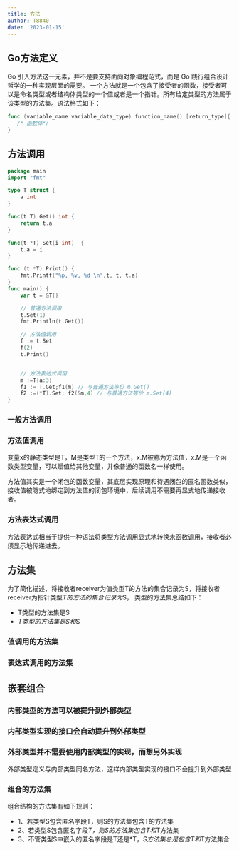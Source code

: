 ```yaml
---
title: 方法
author: T8840
date: '2023-01-15'
---
```


## Go方法定义
Go 引入方法这一元素，并不是要支持面向对象编程范式，而是 Go 践行组合设计哲学的一种实现层面的需要。 
一个方法就是一个包含了接受者的函数，接受者可以是命名类型或者结构体类型的一个值或者是一个指针。所有给定类型的方法属于该类型的方法集。语法格式如下：
```go
func (variable_name variable_data_type) function_name() [return_type]{
   /* 函数体*/
}
```
## 方法调用
```go
package main
import "fmt"

type T struct {
	a int
}

func(t T) Get() int {
	return t.a
}

func(t *T) Set(i int)  {
	t.a = i
}

func (t *T) Print() {
	fmt.Printf("%p, %v, %d \n",t, t, t.a)
}
func main() {
	var t = &T{}

	// 普通方法调用
	t.Set(1)
	fmt.Println(t.Get())

	// 方法值调用
	f := t.Set
	f(2)
	t.Print()


	// 方法表达式调用
	m :=T{a:3}
	f1 := T.Get;f1(m) // 与普通方法等价 m.Get()
	f2 :=(*T).Set; f2(&m,4) // 与普通方法等价 m.Set(4)
}
```
### 一般方法调用

### 方法值调用
变量x的静态类型是T，M是类型T的一个方法，x.M被称为方法值，x.M是一个函数类型变量，可以赋值给其他变量，并像普通的函数名一样使用。

方法值其实是一个闭包的函数变量，其底层实现原理和待遇闭包的匿名函数类似，接收值被隐式地绑定到方法值的闭包环境中，后续调用不需要再显式地传递接收者。

### 方法表达式调用
方法表达式相当于提供一种语法将类型方法调用显式地转换未函数调用，接收者必须显示地传递进去。

## 方法集
为了简化描述，将接收者receiver为值类型T的方法的集合记录为S，将接收者receiver为指针类型*T的方法的集合记录为*S，
类型的方法集总结如下：
- T类型的方法集是S
- *T类型的方法集是S和*S

### 值调用的方法集

### 表达式调用的方法集



## 嵌套组合
### 内部类型的方法可以被提升到外部类型

### 内部类型实现的接口会自动提升到外部类型

### 外部类型并不需要使用内部类型的实现，而想另外实现
外部类型定义与内部类型同名方法，这样内部类型实现的接口不会提升到外部类型

### 组合的方法集
组合结构的方法集有如下规则：
- 1、若类型S包含匿名字段T，则S的方法集包含T的方法集
- 2、若类型S包含匿名字段*T，则S的方法集包含T和*T方法集
- 3、不管类型S中嵌入的匿名字段是T还是*T，*S方法集总是包含T和*T方法集合